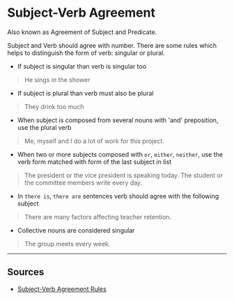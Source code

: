 # Subject-Verb Agreement

Also known as Agreement of Subject and Predicate.

Subject and Verb should agree with number.
There are some rules which helps to distinguish the form of verb: singular or plural.

- If subject is singular than verb is singular too
> He sings in the shower
- If subject is plural than verb must also be plural
> They drink too much
- When subject is composed from several nouns with 'and' preposition, use the plural verb
> Me, myself and I do a lot of work for this project.
- When two or more subjects composed with `or`, `either`, `neither`, use the verb form matched with form of the last subject in list
> The president or the vice president is speaking today.
> The student or the committee members write every day.
- In `there is`, `there are` sentences verb should agree with the following subject
> There are many factors affecting teacher retention.
- Collective nouns are considered singular
> The group meets every week.



---
## Sources
- [Subject-Verb Agreement Rules](https://academicguides.waldenu.edu/writingcenter/grammar/subjectverbagreement)